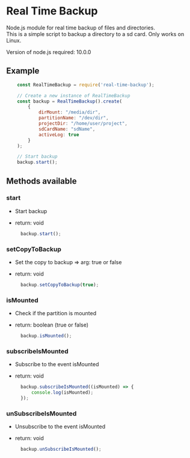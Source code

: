 # Real Time Backup

Node.js module for real time backup of files and directories.  
This is a simple script to backup a directory to a sd card. Only works on Linux.

Version of node.js required: 10.0.0

## Example

```javascript
    const RealTimeBackup = require('real-time-backup');

    // Create a new instance of RealTimeBackup
    const backup = RealTimeBackup().create(
        {
            dirMount: "/media/dir",
            partitionName: "/dev/dir",
            projectDir: "/home/user/project",
            sdCardName: "sdName",
            activeLog: true
        }
    );

    // Start backup
    backup.start();
```  

## Methods available

### start

- Start backup
- return: void
  
  ```javascript
    backup.start();
  ```

### setCopyToBackup

- Set the copy to backup => arg: true or false
- return: void
  
  ```javascript
    backup.setCopyToBackup(true);
  ```

### isMounted

- Check if the partition is mounted
- return: boolean (true or false)
  
  ```javascript
    backup.isMounted();
  ```

### subscribeIsMounted

- Subscribe to the event isMounted
- return: void
  
  ```javascript
    backup.subscribeIsMounted((isMounted) => {
        console.log(isMounted);
    });
  ```

### unSubscribeIsMounted

- Unsubscribe to the event isMounted
- return: void
  
  ```javascript
    backup.unSubscribeIsMounted();
  ```
